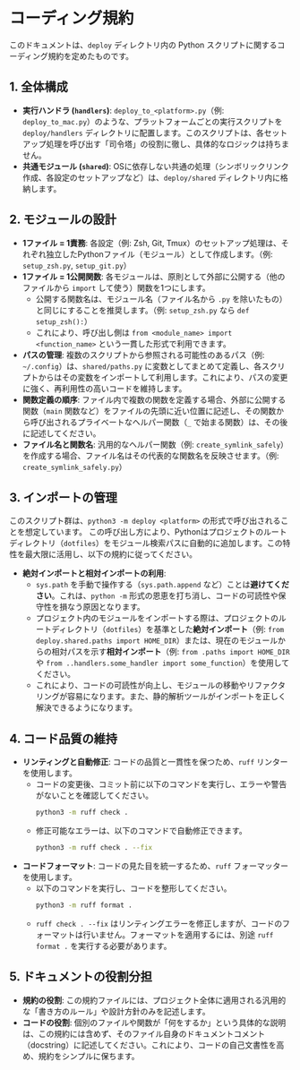 # コーディング規約

このドキュメントは、`deploy` ディレクトリ内の Python スクリプトに関するコーディング規約を定めたものです。

## 1. 全体構成

-   **実行ハンドラ (`handlers`)**: `deploy_to_<platform>.py`（例: `deploy_to_mac.py`）のような、プラットフォームごとの実行スクリプトを `deploy/handlers` ディレクトリに配置します。このスクリプトは、各セットアップ処理を呼び出す「司令塔」の役割に徹し、具体的なロジックは持ちません。
-   **共通モジュール (`shared`)**: OSに依存しない共通の処理（シンボリックリンク作成、各設定のセットアップなど）は、`deploy/shared` ディレクトリ内に格納します。


## 2. モジュールの設計

-   **1ファイル = 1責務**: 各設定（例: Zsh, Git, Tmux）のセットアップ処理は、それぞれ独立したPythonファイル（モジュール）として作成します。（例: `setup_zsh.py`, `setup_git.py`）
-   **1ファイル = 1公開関数**: 各モジュールは、原則として外部に公開する（他のファイルから `import` して使う）関数を1つにします。
    -   公開する関数名は、モジュール名（ファイル名から `.py` を除いたもの）と同じにすることを推奨します。（例: `setup_zsh.py` なら `def setup_zsh():`）
    -   これにより、呼び出し側は `from <module_name> import <function_name>` という一貫した形式で利用できます。
-   **パスの管理**: 複数のスクリプトから参照される可能性のあるパス（例: `~/.config`）は、`shared/paths.py` に変数としてまとめて定義し、各スクリプトからはその変数をインポートして利用します。これにより、パスの変更に強く、再利用性の高いコードを維持します。
-   **関数定義の順序**: ファイル内で複数の関数を定義する場合、外部に公開する関数（`main` 関数など）をファイルの先頭に近い位置に記述し、その関数から呼び出されるプライベートなヘルパー関数（`_` で始まる関数）は、その後に記述してください。
-   **ファイル名と関数名**: 汎用的なヘルパー関数（例: `create_symlink_safely`）を作成する場合、ファイル名はその代表的な関数名を反映させます。（例: `create_symlink_safely.py`）

## 3. インポートの管理

このスクリプト群は、`python3 -m deploy <platform>` の形式で呼び出されることを想定しています。
この呼び出し方により、Pythonはプロジェクトのルートディレクトリ（`dotfiles`）をモジュール検索パスに自動的に追加します。この特性を最大限に活用し、以下の規約に従ってください。

-   **絶対インポートと相対インポートの利用**:
    -   `sys.path` を手動で操作する（`sys.path.append` など）ことは**避けてください**。これは、`python -m` 形式の恩恵を打ち消し、コードの可読性や保守性を損なう原因となります。
    -   プロジェクト内のモジュールをインポートする際は、プロジェクトのルートディレクトリ（`dotfiles`）を基準とした**絶対インポート**（例: `from deploy.shared.paths import HOME_DIR`）または、現在のモジュールからの相対パスを示す**相対インポート**（例: `from .paths import HOME_DIR` や `from ..handlers.some_handler import some_function`）を使用してください。
    -   これにより、コードの可読性が向上し、モジュールの移動やリファクタリングが容易になります。また、静的解析ツールがインポートを正しく解決できるようになります。

## 4. コード品質の維持

-   **リンティングと自動修正**: コードの品質と一貫性を保つため、`ruff` リンターを使用します。
    -   コードの変更後、コミット前に以下のコマンドを実行し、エラーや警告がないことを確認してください。
        ```bash
        python3 -m ruff check .
        ```
    -   修正可能なエラーは、以下のコマンドで自動修正できます。
        ```bash
        python3 -m ruff check . --fix
        ```
-   **コードフォーマット**: コードの見た目を統一するため、`ruff` フォーマッターを使用します。
    -   以下のコマンドを実行し、コードを整形してください。
        ```bash
        python3 -m ruff format .
        ```
    -   `ruff check . --fix` はリンティングエラーを修正しますが、コードのフォーマットは行いません。フォーマットを適用するには、別途 `ruff format .` を実行する必要があります。

## 5. ドキュメントの役割分担

-   **規約の役割**: この規約ファイルには、プロジェクト全体に適用される汎用的な「書き方のルール」や設計方針のみを記述します。
-   **コードの役割**: 個別のファイルや関数が「何をするか」という具体的な説明は、この規約には含めず、そのファイル自身のドキュメントコメント（docstring）に記述してください。これにより、コードの自己文書性を高め、規約をシンプルに保ちます。
